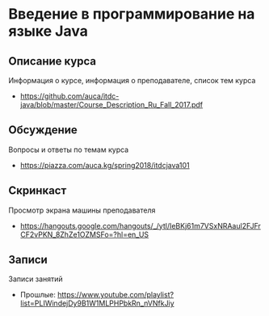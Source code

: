 # Введение в программирование на языке Java

## Описание курса

Информация о курсе, информация о преподавателе, список тем курса

* <https://github.com/auca/itdc-java/blob/master/Course_Description_Ru_Fall_2017.pdf>

## Обсуждение

Вопросы и ответы по темам курса

* <https://piazza.com/auca.kg/spring2018/itdcjava101>

## Скринкаст

Просмотр экрана машины преподавателя

* <https://hangouts.google.com/hangouts/_/ytl/IeBKj61m7VSxNRAaul2FJFrCF2vPKN_8ZhZe1OZMSFo=?hl=en_US>

## Записи

Записи занятий

* Прошлые: <https://www.youtube.com/playlist?list=PLIWindejDy9B1W1MLPHPbkRn_nVNfkJiy>
